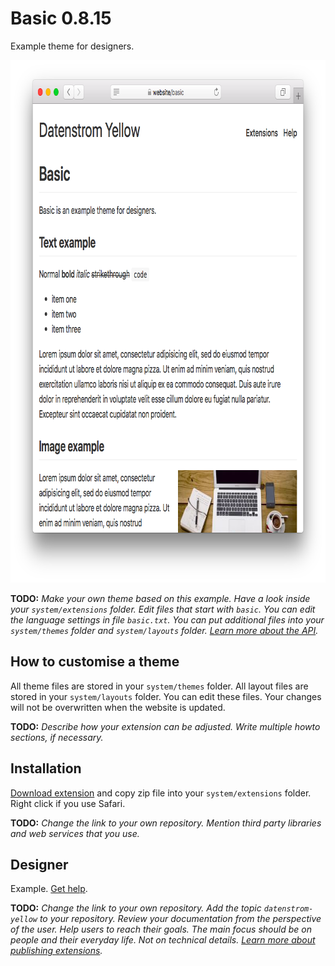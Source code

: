# Basic 0.8.15
Example theme for designers.

<p align="center"><img src="basic-screenshot.png?raw=true" width="795" height="836" alt="Screenshot"></p>

**TODO:** *Make your own theme based on this example. Have a look inside your `system/extensions` folder. Edit files that start with `basic`. You can edit the language settings in file `basic.txt`. You can put additional files into your `system/themes` folder and `system/layouts` folder. [Learn more about the API](https://datenstrom.se/yellow/help/api-for-developers).*

## How to customise a theme

All theme files are stored in your `system/themes` folder. All layout files are stored in your `system/layouts` folder. You can edit these files. Your changes will not be overwritten when the website is updated.

**TODO:** *Describe how your extension can be adjusted. Write multiple howto sections, if necessary.*

## Installation

[Download extension](https://github.com/schulle4u/yellow-extension-basic/archive/master.zip) and copy zip file into your `system/extensions` folder. Right click if you use Safari.

**TODO:** *Change the link to your own repository. Mention third party libraries and web services that you use.*

## Designer

Example. [Get help](https://datenstrom.se/yellow/help/).

**TODO:** *Change the link to your own repository. Add the topic `datenstrom-yellow` to your repository. Review your documentation from the perspective of the user. Help users to reach their goals. The main focus should be on people and their everyday life. Not on technical details. [Learn more about publishing extensions](https://github.com/datenstrom/yellow-extensions/tree/master/source/publish).*
